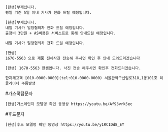 ```
[한샘]부재십니다.
평일 기준 5일 이내 기사가 전화 드릴 예정입니다.
```

```
[한샘]부재십니다.
내일 기사가 일정협의차 전화 드릴 예정입니다.
출장비 3만원 + AS비용은 서비스프로 통해 안내드릴 예정입니다.
```
```
내일 기사가 일정협의차 전화 드릴 예정입니다.
```

```
[한샘] 
1670-5563 으로 제품 전체사진 전송해 주시면 확인 후 안내 도와드리겠습니다

[한샘] 1670-5563 한샘입니다. 사진 전송 해주시면 확인후 전화드리겠습니다.
```

```
한지혜고객 [010-0000-0000](tel:010-0000-0000) 서울관악구신림로318,1동101호 리클라이너 주름발생
```

#가스쿡탑문자
```
[한샘]가스레인지 모델명 확인 동영상 https://youtu.be/Af93vrk5ec
```

#후드문자
```
[한샘]후드 모델명 확인 동영상 https://youtu.be/y1RC1Dd8_EY
```


